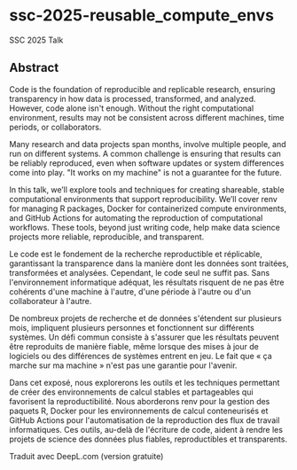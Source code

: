 # ssc-2025-reusable_compute_envs
SSC 2025 Talk

## Abstract

Code is the foundation of reproducible and replicable research, ensuring transparency in how data is processed, transformed, and analyzed. However, code alone isn't enough. Without the right computational environment, results may not be consistent across different machines, time periods, or collaborators.

Many research and data projects span months, involve multiple people, and run on different systems. A common challenge is ensuring that results can be reliably reproduced, even when software updates or system differences come into play. "It works on my machine" is not a guarantee for the future.

In this talk, we’ll explore tools and techniques for creating shareable, stable computational environments that support reproducibility. We’ll cover renv for managing R packages, Docker for containerized compute environments, and GitHub Actions for automating the reproduction of computational workflows. These tools, beyond just writing code, help make data science projects more reliable, reproducible, and transparent.

Le code est le fondement de la recherche reproductible et réplicable, garantissant la transparence dans la manière dont les données sont traitées, transformées et analysées. Cependant, le code seul ne suffit pas. Sans l'environnement informatique adéquat, les résultats risquent de ne pas être cohérents d'une machine à l'autre, d'une période à l'autre ou d'un collaborateur à l'autre.

De nombreux projets de recherche et de données s'étendent sur plusieurs mois, impliquent plusieurs personnes et fonctionnent sur différents systèmes. Un défi commun consiste à s'assurer que les résultats peuvent être reproduits de manière fiable, même lorsque des mises à jour de logiciels ou des différences de systèmes entrent en jeu. Le fait que « ça marche sur ma machine » n'est pas une garantie pour l'avenir.

Dans cet exposé, nous explorerons les outils et les techniques permettant de créer des environnements de calcul stables et partageables qui favorisent la reproductibilité. Nous aborderons renv pour la gestion des paquets R, Docker pour les environnements de calcul conteneurisés et GitHub Actions pour l'automatisation de la reproduction des flux de travail informatiques. Ces outils, au-delà de l'écriture de code, aident à rendre les projets de science des données plus fiables, reproductibles et transparents.

Traduit avec DeepL.com (version gratuite)
